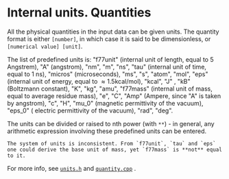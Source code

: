 # Internal units. Quantities

All the physical quantities in the input data can be given units. The quantity
format is either `[number]`, in which case it is said to be dimensionless,
or `[numerical value] [unit]`.

The list of predefined units is: "f77unit" (internal unit of length, equal to 5
Angstrem), "A" (angstrom), "nm", "m", "ns", "tau" (internal unit of time, equal
to 1 ns), "micros" (microseconds), "ms", "s", "atom", "mol", "eps" (internal
unit of energy, equal to $\approx 1.5 \textrm{kcal}/\textrm{mol}$), "kcal", "J"
, "kB" (Boltzmann constant), "K", "kg", "amu", "f77mass" (internal unit of mass,
equal to average residue mass), "e", "C", "Amp" (Ampere, since "A" is taken by
angstrom), "c", "H", "mu_0" (magnetic permittivity of the vacuum), "eps_0" (
electric permittivity of the vacuum), "rad", "deg".

The units can be divided or raised to nth power (with `**`) - in general, any
arithmetic expression involving these predefined units can be entered.

```{warning}
The system of units is inconsistent. From `f77unit`, `tau` and `eps` one could derive the base unit of mass, yet `f77mass` is **not** equal to it.
```

For more info,
see [`units.h`](https://github.com/vitreusx/pas-cg/blob/main/cg/include/cg/utils/units.h)
and [`quantity.cpp`](https://github.com/vitreusx/pas-cg/blob/main/cg/src/utils/quantity.cpp)
.